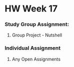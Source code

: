 # HW Week 17

### Study Group Assignment:
1. Group Project - Nutshell

### Individual Assignment
1. Any Open Assignments
